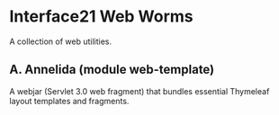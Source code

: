 # Interface21 Web Worms

A collection of web utilities.

## A. Annelida (module web-template)

A webjar (Servlet 3.0 web fragment) that bundles essential Thymeleaf layout templates and fragments.
